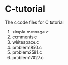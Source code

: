 # C-tutorial

The c code files for C tutorial

1) simple message.c
2) comments.c
3) whitespace.c
4) problem1850.c
5) problem2581.c
6) problem17827.c
